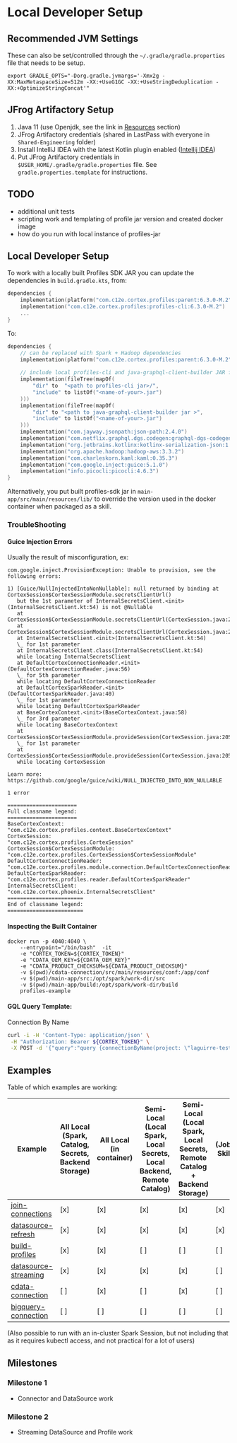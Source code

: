 # Local Developer Setup

## Recommended JVM Settings

These can also be set/controlled through the `~/.gradle/gradle.properties` file that needs to be setup.
```
export GRADLE_OPTS="-Dorg.gradle.jvmargs='-Xmx2g -XX:MaxMetaspaceSize=512m -XX:+UseG1GC -XX:+UseStringDeduplication -XX:+OptimizeStringConcat'"
```

## JFrog Artifactory Setup

1. Java 11 (use Openjdk, see the link in [Resources](#resources) section)
1. JFrog Artifactory credentials (shared in LastPass with everyone in `Shared-Engineering` folder)
1. Install IntelliJ IDEA with the latest Kotlin plugin enabled ([Intellij IDEA](https://www.jetbrains.com/idea/))
1. Put JFrog Artifactory credentials in `$USER_HOME/.gradle/gradle.properties` file. See `gradle.properties.template` for instructions. 

## TODO
* additional unit tests
* scripting work and templating of profile jar version and created docker image
* how do you run with local instance of profiles-jar

## Local Developer Setup

To work with a locally built Profiles SDK JAR you can update the dependencies in `build.gradle.kts`, from:
```kotlin
dependencies {
    implementation(platform("com.c12e.cortex.profiles:parent:6.3.0-M.2"))
    implementation("com.c12e.cortex.profiles:profiles-cli:6.3.0-M.2")
    ...
}
```

To:
```kotlin
dependencies {
    // can be replaced with Spark + Hadoop dependencies
    implementation(platform("com.c12e.cortex.profiles:parent:6.3.0-M.2"))
    
    // include local profiles-cli and java-graphql-client-builder JAR files and dependencies
    implementation(fileTree(mapOf(
        "dir" to  "<path to profiles-cli jar>/",
        "include" to listOf("<name-of-your>.jar")
    )))
    implementation(fileTree(mapOf(
        "dir" to "<path to java-graphql-client-builder jar >",
        "include" to listOf("<name-of-your>.jar")
    )))
    implementation("com.jayway.jsonpath:json-path:2.4.0")
    implementation("com.netflix.graphql.dgs.codegen:graphql-dgs-codegen-client-core:5.1.17")
    implementation("org.jetbrains.kotlinx:kotlinx-serialization-json:1.3.3")
    implementation("org.apache.hadoop:hadoop-aws:3.3.2")
    implementation("com.charleskorn.kaml:kaml:0.35.3")
    implementation("com.google.inject:guice:5.1.0")
    implementation("info.picocli:picocli:4.6.3")
}
```

Alternatively, you put built profiles-sdk jar in `main-app/src/main/resources/lib/` to override the version used in the docker container when packaged as a skill.

### TroubleShooting

#### Guice Injection Errors

Usually the result of misconfiguration, ex:
```
com.google.inject.ProvisionException: Unable to provision, see the following errors:

1) [Guice/NullInjectedIntoNonNullable]: null returned by binding at CortexSession$CortexSessionModule.secretsClientUrl()
   but the 1st parameter of InternalSecretsClient.<init>(InternalSecretsClient.kt:54) is not @Nullable
   at CortexSession$CortexSessionModule.secretsClientUrl(CortexSession.java:224)
   at CortexSession$CortexSessionModule.secretsClientUrl(CortexSession.java:224)
   at InternalSecretsClient.<init>(InternalSecretsClient.kt:54)
   \_ for 1st parameter
   at InternalSecretsClient.class(InternalSecretsClient.kt:54)
   while locating InternalSecretsClient
   at DefaultCortexConnectionReader.<init>(DefaultCortexConnectionReader.java:56)
   \_ for 5th parameter
   while locating DefaultCortexConnectionReader
   at DefaultCortexSparkReader.<init>(DefaultCortexSparkReader.java:40)
   \_ for 1st parameter
   while locating DefaultCortexSparkReader
   at BaseCortexContext.<init>(BaseCortexContext.java:58)
   \_ for 3rd parameter
   while locating BaseCortexContext
   at CortexSession$CortexSessionModule.provideSession(CortexSession.java:205)
   \_ for 1st parameter
   at CortexSession$CortexSessionModule.provideSession(CortexSession.java:205)
   while locating CortexSession

Learn more:
https://github.com/google/guice/wiki/NULL_INJECTED_INTO_NON_NULLABLE

1 error

======================
Full classname legend:
======================
BaseCortexContext:                 "com.c12e.cortex.profiles.context.BaseCortexContext"
CortexSession:                     "com.c12e.cortex.profiles.CortexSession"
CortexSession$CortexSessionModule: "com.c12e.cortex.profiles.CortexSession$CortexSessionModule"
DefaultCortexConnectionReader:     "com.c12e.cortex.profiles.module.connection.DefaultCortexConnectionReader"
DefaultCortexSparkReader:          "com.c12e.cortex.profiles.reader.DefaultCortexSparkReader"
InternalSecretsClient:             "com.c12e.cortex.phoenix.InternalSecretsClient"
========================
End of classname legend:
========================
```

#### Inspecting the Built Container

```
docker run -p 4040:4040 \
    --entrypoint="/bin/bash"  -it
    -e "CORTEX_TOKEN=${CORTEX_TOKEN}" 
    -e "CDATA_OEM_KEY=${CDATA_OEM_KEY}"
    -e "CDATA_PRODUCT_CHECKSUM=${CDATA_PRODUCT_CHECKSUM}"
    -v $(pwd)/cdata-connection/src/main/resources/conf:/app/conf
    -v $(pwd)/main-app/src:/opt/spark/work-dir/src
    -v $(pwd)/main-app/build:/opt/spark/work-dir/build
    profiles-example
```

#### GQL Query Template:

Connection By Name
```bash
curl -i -H 'Content-Type: application/json' \
 -H "Authorization: Bearer ${CORTEX_TOKEN}" \
 -X POST -d '{"query":"query {connectionByName(project: \"laguirre-testi-69257\", name: \"member-base\"){ allowRead allowWrite description name project   { name } title connectionType    contentType    params   { name value } } }","variables":{},"operationName":null}' https://api.dci-dev.dev-eks.insights.ai/fabric/v4/graphql
```

## Examples

Table of which examples are working:

| Example                                         | All Local (Spark, Catalog, Secrets, Backend Storage) | All Local (in container) | Semi-Local (Local Spark, Local Secrets, Local Backend, Remote Catalog) | Semi-Local (Local Spark, Local Secrets, Remote Catalog + Backend Storage) | (Job) Skill |
|-------------------------------------------------|------------------------------------------------------|--------------------------|------------------------------------------------------------------------|---------------------------------------------------------------------------|-------------|
| [join-connections](../join-connections)         | [x]                                                  | [x]                      | [x]                                                                    | [x]                                                                       | [x]         |
| [datasource-refresh](../datasource-refresh)     | [x]                                                  | [x]                      | [x]                                                                    | [x]                                                                       | [x]         |
| [build-profiles](../build-profiles)             | [x]                                                  | [x]                      | [ ]                                                                    | [ ]                                                                       | [ ]         |
| [datasource-streaming](../datasource-streaming) | [x]                                                  | [x]                      | [x]                                                                    | [x]                                                                       | [ ]         |
| [cdata-connection](../cdata-connection)         | [ ]                                                  | [x]                      | [ ]                                                                    | [x]                                                                       | [ ]         |
| [bigquery-connection](../bigquery-connection)   | [ ]                                                  | [ ]                      | [ ]                                                                    | [ ]                                                                       | [ ]         |

(Also possible to run with an in-cluster Spark Session, but not including that as it requires kubectl access, and not practical for a lot of users)

## Milestones

### Milestone 1
* Connector and DataSource work

### Milestone 2
* Streaming DataSource and Profile work

